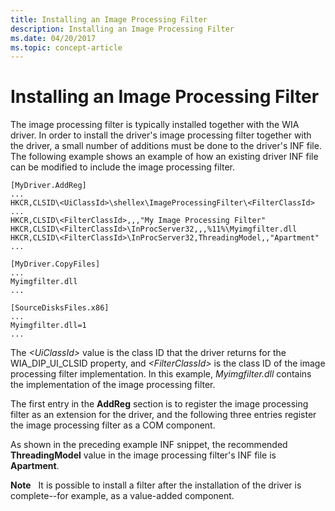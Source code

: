 ```yaml
---
title: Installing an Image Processing Filter
description: Installing an Image Processing Filter
ms.date: 04/20/2017
ms.topic: concept-article
---
```


# Installing an Image Processing Filter





The image processing filter is typically installed together with the WIA driver. In order to install the driver's image processing filter together with the driver, a small number of additions must be done to the driver's INF file. The following example shows an example of how an existing driver INF file can be modified to include the image processing filter.

```INF
[MyDriver.AddReg]
...
HKCR,CLSID\<UiClassId>\shellex\ImageProcessingFilter\<FilterClassId>
...
HKCR,CLSID\<FilterClassId>,,,"My Image Processing Filter"
HKCR,CLSID\<FilterClassId>\InProcServer32,,,%11%\Myimgfilter.dll
HKCR,CLSID\<FilterClassId>\InProcServer32,ThreadingModel,,"Apartment"
...

[MyDriver.CopyFiles]
...
Myimgfilter.dll
...

[SourceDisksFiles.x86]
...
Myimgfilter.dll=1
...
```

The *&lt;UiClassId&gt;* value is the class ID that the driver returns for the WIA\_DIP\_UI\_CLSID property, and *&lt;FilterClassId&gt;* is the class ID of the image processing filter implementation. In this example, *Myimgfilter.dll* contains the implementation of the image processing filter.

The first entry in the **AddReg** section is to register the image processing filter as an extension for the driver, and the following three entries register the image processing filter as a COM component.

As shown in the preceding example INF snippet, the recommended **ThreadingModel** value in the image processing filter's INF file is **Apartment**.

**Note**   It is possible to install a filter after the installation of the driver is complete--for example, as a value-added component.

 

 

 




